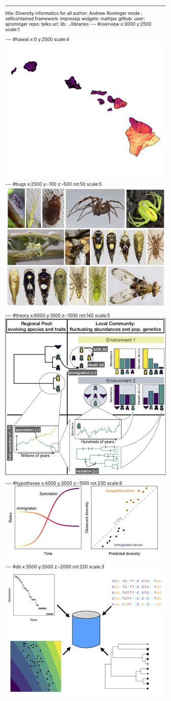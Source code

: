 ---
title: Diversity informatics for all
author: Andrew Rominger
mode  : selfcontained
framework: impressjs
widgets: mathjax
github:
  user: ajrominger
  repo: talks 
url:
  lib: ../libraries
--- #overview x:3000 y:2500 scale:1

--- #hawaii x:0 y:2500 scale:4
![plot of chunk unnamed-chunk-1](assets/fig/hawaii.png)

--- #bugs x:2500 y:-100 z:-500 rot:50 scale:5
![plot of chunk unnamed-chunk-2](assets/fig/bugs.png)

--- #theory x:6000 y:1000 z:-1000 rot:140 scale:5
![plot of chunk unnamed-chunk-3](assets/fig/mod.png)

--- #hypotheses x:4500 y:3500 z:-1500 rot:230 scale:6
![plot of chunk unnamed-chunk-4](assets/fig/hyp.png)

--- #db x:3500 y:2000 z:-2000 rot:320 scale:3
![plot of chunk unnamed-chunk-5](assets/fig/db_transHalf.png)

